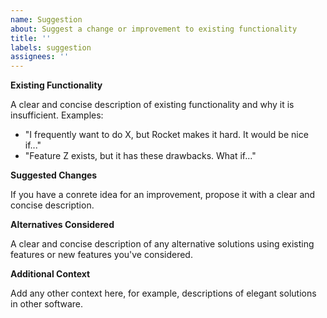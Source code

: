 ```yaml
---
name: Suggestion
about: Suggest a change or improvement to existing functionality
title: ''
labels: suggestion
assignees: ''
---
```


**Existing Functionality**

A clear and concise description of existing functionality and why it is insufficient. Examples:

- "I frequently want to do X, but Rocket makes it hard. It would be nice if..."
- "Feature Z exists, but it has these drawbacks. What if..."

**Suggested Changes**

If you have a conrete idea for an improvement, propose it with a clear and concise description.

**Alternatives Considered**

A clear and concise description of any alternative solutions using existing features or new features you've considered.

**Additional Context**

Add any other context here, for example, descriptions of elegant solutions in other software.
